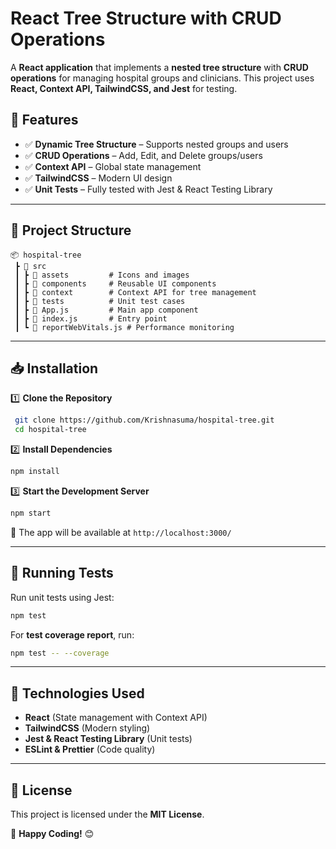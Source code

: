 # React Tree Structure with CRUD Operations

A **React application** that implements a **nested tree structure** with **CRUD operations** for managing hospital groups and clinicians. This project uses **React, Context API, TailwindCSS, and Jest** for testing.

## 🚀 Features

- ✅ **Dynamic Tree Structure** – Supports nested groups and users
- ✅ **CRUD Operations** – Add, Edit, and Delete groups/users
- ✅ **Context API** – Global state management
- ✅ **TailwindCSS** – Modern UI design
- ✅ **Unit Tests** – Fully tested with Jest & React Testing Library

---

## 📌 Project Structure

```
📦 hospital-tree
 ┣ 📂 src
 ┃ ┣ 📂 assets         # Icons and images
 ┃ ┣ 📂 components     # Reusable UI components
 ┃ ┣ 📂 context        # Context API for tree management
 ┃ ┣ 📂 tests          # Unit test cases
 ┃ ┣ 📜 App.js         # Main app component
 ┃ ┣ 📜 index.js       # Entry point
 ┃ ┗ 📜 reportWebVitals.js # Performance monitoring
```

---

## 📥 Installation

1️⃣ **Clone the Repository**

```sh
 git clone https://github.com/Krishnasuma/hospital-tree.git
 cd hospital-tree
```

2️⃣ **Install Dependencies**

```sh
npm install
```

3️⃣ **Start the Development Server**

```sh
npm start
```

🔹 The app will be available at `http://localhost:3000/`

---

## 🧪 Running Tests

Run unit tests using Jest:

```sh
npm test
```

For **test coverage report**, run:

```sh
npm test -- --coverage
```

---

## 🔧 Technologies Used

- **React** (State management with Context API)
- **TailwindCSS** (Modern styling)
- **Jest & React Testing Library** (Unit tests)
- **ESLint & Prettier** (Code quality)

---

## 📝 License

This project is licensed under the **MIT License**.

🚀 **Happy Coding!** 😊

